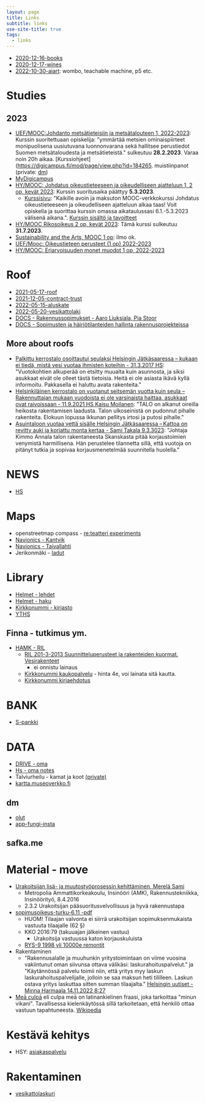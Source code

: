 ```yaml
---
layout: page
title: Links
subtitle: links
use-site-title: true
tags:
  - links
---
```


- [2020-12-16-books](https://talonendm.github.io/2020-12-16-books/)
- [2020-12-17-wines](https://talonendm.github.io/2020-12-17-wines/)
- [2022-10-30-aiart](https://talonendm.github.io/2022-10-30-aiart/): wombo, teachable machine, p5 etc.

# Studies

## 2023

- [UEF/MOOC:Johdanto metsätieteisiin ja metsätalouteen 1, 2022-2023](https://digicampus.fi/mod/page/view.php?id=184265): Kurssin suoritettuaan opiskelija: "ymmärtää metsien ominaispiirteet monipuolisena uusiutuvana luonnonvarana sekä hallitsee perustiedot Suomen metsätaloudesta ja metsätieteistä." sulkeutuu **28.2.2023**. Varaa noin 20h aikaa. [Kurssiohjeet](https://digicampus.fi/mod/page/view.php?id=184265. muistiinpanot (private: [dm](https://docs.google.com/document/d/1No6AWDlN5uoum1pmIl1oI9zzrfAP6awN92qVoK5-scc/edit?usp=sharing))
- [MyDigicampus](https://digicampus.fi/my/)
- [HY/MOOC: Johdatus oikeustieteeseen ja oikeudelliseen ajatteluun 1, 2 op, kevät 2023](https://digicampus.fi/course/view.php?id=3904): Kurssin suoritusaika päättyy **5.3.2023**. 
  - [Kurssisivu](https://studies.helsinki.fi/opintotarjonta/cur/otm-994417b6-88a5-4b57-910b-cc774d72461e): "Kaikille avoin ja maksuton MOOC-verkkokurssi Johdatus oikeustieteeseen ja oikeudelliseen ajatteluun alkaa taas! Voit opiskella ja suorittaa kurssin omassa aikataulussasi 6.1.-5.3.2023 välisenä aikana.". [Kurssin sisältö ja tavoitteet](https://digicampus.fi/mod/page/view.php?id=204308)  
- [HY/MOOC Rikosoikeus 2 op, kevät 2023](https://digicampus.fi/course/view.php?id=3900#section-0): Tämä kurssi sulkeutuu  **31.7.2023**. 
- [Sustainability and the Arts, MOOC 1 op](https://studies.helsinki.fi/opintotarjonta/cur/otm-8a5b6af3-bba6-4eed-bb81-07d460a9b346/ATM388/Sustainability_and_the_Arts): ilmo ok.
- [UEF/Mooc: Oikeustieteen perusteet (1 op) 2022-2023](https://digicampus.fi/course/view.php?id=3618)
- [HY/MOOC: Eriarvoisuuden monet muodot 1 op, 2022-2023](https://digicampus.fi/course/view.php?id=3756)


# Roof

- [2021-05-17-roof](https://talonendm.github.io/2021-05-17-roof/)
- [2021-12-05-contract-trust](https://talonendm.github.io/2021-12-05-contract-trust/)
- [2022-05-15-aluskate](https://talonendm.github.io/2022-05-15-aluskate/)
- [2022-05-20-vesikattolaki](https://talonendm.github.io/2022-05-20-vesikattolaki/)
- [DOCS - Rakennussopimukset - Aaro Liuksiala, Pia Stoor](https://docs.google.com/document/d/1MJ7HExHeWMKrVM1FMO78PO_U8gHkS9Z9QmXtHRgw5rg/edit?usp=sharing)
- [DOCS - Sopimusten ja häiriötilanteiden hallinta rakennusprojekteissa](https://docs.google.com/document/d/1oIuHnj8p59LSQn52hpR89CjKX3etU7eKp4ZR8ssd1VQ/edit?usp=sharing)

## More about roofs

- [Palkittu kerrostalo osoittautui seulaksi Helsingin Jätkäsaaressa – kukaan ei tiedä, mistä vesi vuotaa ihmisten koteihin - 31.3.2017 HS](https://www.hs.fi/kaupunki/art-2000005149774.html): "Vuotokohtien alkuperää on etsitty muualta kuin asunnosta, ja siksi asukkaat eivät ole olleet tästä tietoisia. Heitä ei ole asiasta ikävä kyllä informoitu. Pakkasella ei haluttu avata rakenteita."
- [Helsinkiläinen kerros­talo on vuotanut seitsemän vuotta kuin seula – Rakennuttajan mukaan vuodoista ei ole varsinaista haittaa, asukkaat ovat raivoissaan - 11.9.2021 HS Kaisu Moilanen](https://www.hs.fi/kaupunki/art-2000008222844.html): "TALO on alkanut oireilla heikosta rakentamisen laadusta. Talon ulkoseinistä on pudonnut pihalle rakenteita. Elokuun lopussa ikkunan pellitys irtosi ja putosi pihalle."
- [Asuintaloon vuotaa vettä sisälle Helsingin Jätkäsaaressa – Kattoa on revitty auki ja korjattu monta kertaa - Sami Takala 9.3.3023](https://www.hs.fi/kaupunki/art-2000009422338.html): "Johtaja Kimmo Annala talon rakentaneesta Skanskasta pitää korjaustoimien venymistä harmillisena. Hän perustelee tilannetta sillä, että vuotoja on pitänyt tutkia ja sopivaa korjausmenetelmää suunnitella huolella."

# NEWS

- [HS](https://www.hs.fi/)

# Maps

- openstreetmap compass - [re:teatteri experiments](https://talonendm.github.io/compass/openstreetmap/)
- [Navionics - Kantvik](https://webapp.navionics.com/#boating@10&key=amrmJcdzsC)
- [Navionics - Taivallahti](https://webapp.navionics.com/#boating@11&key=u%60hnJ_bcwC)
- Jerikonmäki - [ladut](https://ladulle.fi/ladut/helsinki/jerikonmaenladutpvvalaistu_66102)

# Library

- [Helmet - lehdet](https://helmet.emagz.fi/catalog?utm_source=helmet&utm_medium=remote&utm_campaign=helmet)
- [Helmet - haku](https://haku.helmet.fi/iii/encore/?lang=fin)
- [Kirkkonummi - kirjasto](https://kirkkonummi.verkkokirjasto.fi/)
- [YTHS](https://www.yths.fi/)

## Finna - tutkimus ym.

- [HAMK - RIL](https://www.ellibslibrary.com/collection/0/RIL)
  - [RIL 201-3-2013 Suunnitteluperusteet ja rakenteiden kuormat. Vesirakenteet](https://www.ellibslibrary.com/fi/book/9789517585798)
      - ei onnistu lainaus
  - [Kirkkonummi kaukopalvelu](https://www.kirkkonummi.verkkokirjasto.fi/-/kaukopalve-2) - hinta 4e, voi lainata sitä kautta.
  - [Kirkkonummi kirjaehdotus](https://www.kirkkonummi.verkkokirjasto.fi/hankintaehdotus)

# BANK

- [S-pankki](https://www.s-pankki.fi/)

# DATA 

- [DRIVE - oma](https://drive.google.com/drive/u/0/my-drive)
- [Hs - oma notes](https://docs.google.com/document/d/1NXiD0G9zo-lA1EG55y1xyt9KKr8jY8-yBwOP0ykL24o/edit?usp=sharing)
- Talviurheilu - kamat ja koot [(private)](https://docs.google.com/spreadsheets/d/1wVZ0nORN11OwwguXcEv6zwl4aHwJYxDbeVlo4DfMErY/edit?usp=sharing)
- [kartta.museoverkko.fi](https://kartta.museoverkko.fi/)


## dm

- [olut](https://talonen.shinyapps.io/olut/)
- [app-fungi-insta](https://talonen.shinyapps.io/app-fungi-insta/)

## safka.me

# Material - move

- [Urakoitsijan lisä- ja muutostyöprosessin kehittäminen, Merelä Sami](https://www.theseus.fi/bitstream/handle/10024/106743/Merela_Sami.pdf?sequence=1)
  - Metropolia Ammattikorkeakoulu, Insinööri (AMK), Rakennustekniikka, Insinöörityö, 8.4.2016
  - 2.3.2 Urakoitsijan pääsuoritusvelvollisuus ja hyvä rakennustapa
- [sopimusoikeus-turku-6.11 -pdf](https://www.rakennusteollisuus.fi/globalassets/infra/jasenpalvelu/sopimusoikeus-turku-6.11.-huhtamaki.pdf)
  - HUOM! Tilaajan valvonta ei siirrä urakoitsijan sopimuksenmukaista vastuuta tilaajalle (62 §) 
  - KKO 2016:79 (takuuajan jälkeinen vastuu)
    - Urakoitsija vastuussa katon korjauskuluista
  - [RYS-9 1998 yli 10000e remontit](https://www.idearemontit.fi/rakennusalan-toita-koskevat-yleiset-kuluttajasopimusehdot-rys-9-1998)
- Rakentaminen
  - "Rakennusalalle ja muuhunkin yritystoimintaan on viime vuosina vakiintunut oman siivunsa ottava välikäsi: laskurahoituspalvelut." ja "Käytännössä palvelu toimii niin, että yritys myy laskun laskurahoituspalvelijalle, jolloin se saa maksun heti tililleen. Laskun ostava yritys laskuttaa sitten summan tilaajalta." [Helsingin uutiset - Minna Harmaala 14.11.2022 8:27](https://www.helsinginuutiset.fi/paikalliset/5498950)
- [Meā culpā](https://www.youtube.com/watch?v=KG7Bs_BCC5w) eli culpa meā on latinankielinen fraasi, joka tarkoittaa "minun vikani". Tavallisessa kielenkäytössä sillä tarkoitetaan, että henkilö ottaa vastuun tapahtuneesta. [Wikipedia](https://fi.wikipedia.org/wiki/Mea_culpa)


# Kestävä kehitys

- HSY: [asiakaspalvelu](https://www.hsy.fi/hsy/asiakaspalvelu/)

# Rakentaminen

- [vesikattolaskuri](https://talonendm.github.io/vesikattolaskuri/)